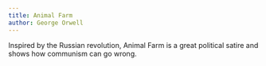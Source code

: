 ```yaml
---
title: Animal Farm
author: George Orwell
---
```


Inspired by the Russian revolution, Animal Farm is a great political satire and shows how communism can go wrong.
